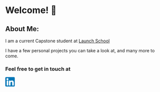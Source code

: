 <h1> Welcome! 👋</h3> 

<section class='about'>
  <h2> About Me:</h2>
  <p>I am a current Capstone student at <a href='https://launchschool.com/pedagogy'>Launch School</a></p>
  <p>I have a few personal projects you can take a look at, and many more to come.</p>
  
  <h3>Feel free to get in touch at</h3>
  <a href='https://www.linkedin.com/in/donald-redding-36a093234/' target='_blank'>
     <img align='left' src='https://github.com/donald-p-redding/donald-p-redding/blob/main/images/linkedin.png' width='30px'>
  </a>
</section>
